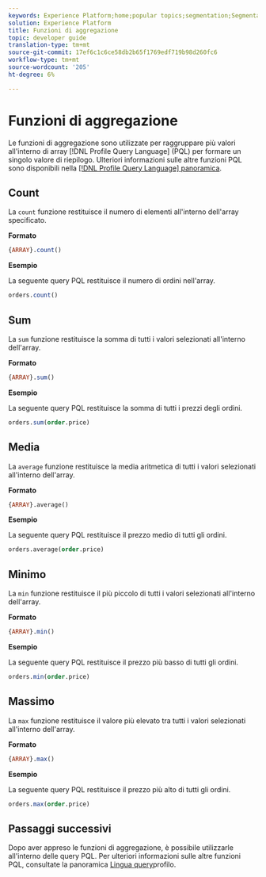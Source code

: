 ```yaml
---
keywords: Experience Platform;home;popular topics;segmentation;Segmentation;Segmentation Service;pql;PQL;Profile Query Language;aggregation functions;aggregation;
solution: Experience Platform
title: Funzioni di aggregazione
topic: developer guide
translation-type: tm+mt
source-git-commit: 17ef6c1c6ce58db2b65f1769edf719b98d260fc6
workflow-type: tm+mt
source-wordcount: '205'
ht-degree: 6%

---
```



# Funzioni di aggregazione

Le funzioni di aggregazione sono utilizzate per raggruppare più valori all&#39;interno di array [!DNL Profile Query Language] (PQL) per formare un singolo valore di riepilogo. Ulteriori informazioni sulle altre funzioni PQL sono disponibili nella [[!DNL Profile Query Language] panoramica](./overview.md).

## Count

La `count` funzione restituisce il numero di elementi all&#39;interno dell&#39;array specificato.

**Formato**

```sql
{ARRAY}.count()
```

**Esempio**

La seguente query PQL restituisce il numero di ordini nell&#39;array.

```sql
orders.count()
```

## Sum

La `sum` funzione restituisce la somma di tutti i valori selezionati all&#39;interno dell&#39;array.

**Formato**

```sql
{ARRAY}.sum()
```

**Esempio**

La seguente query PQL restituisce la somma di tutti i prezzi degli ordini.

```sql
orders.sum(order.price)
```

## Media

La `average` funzione restituisce la media aritmetica di tutti i valori selezionati all&#39;interno dell&#39;array.

**Formato**

```sql
{ARRAY}.average()
```

**Esempio**

La seguente query PQL restituisce il prezzo medio di tutti gli ordini.

```sql
orders.average(order.price)
```

## Minimo

La `min` funzione restituisce il più piccolo di tutti i valori selezionati all&#39;interno dell&#39;array.

**Formato**

```sql
{ARRAY}.min()
```

**Esempio**

La seguente query PQL restituisce il prezzo più basso di tutti gli ordini.

```sql
orders.min(order.price)
```

## Massimo

La `max` funzione restituisce il valore più elevato tra tutti i valori selezionati all&#39;interno dell&#39;array.

**Formato**

```sql
{ARRAY}.max()
```

**Esempio**

La seguente query PQL restituisce il prezzo più alto di tutti gli ordini.

```sql
orders.max(order.price)
```

## Passaggi successivi

Dopo aver appreso le funzioni di aggregazione, è possibile utilizzarle all&#39;interno delle query PQL. Per ulteriori informazioni sulle altre funzioni PQL, consultate la panoramica [Lingua query](./overview.md)profilo.
